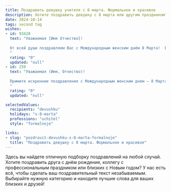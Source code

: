 ```yaml
---
title: Поздравить девушку учителя с 8 марта. Формальное и красивое
description: Хотите поздравить девушку с 8 марта или другим праздником? Наш ИИ создаст незабываемое поздравление, а вы обязательно выделитесь среди других.  
date: 2024-10-14
tags: second tag
wishes:
- id: 93428
  text: "Уважаемая [Имя Отчество]!
  
  От всей души поздравляем Вас с Международным женским днём 8 Марта!  Ваш нелёгкий, но благородный труд учителя – это залог светлого будущего для наших детей.  Искренне желаем Вам крепкого здоровья,  неиссякаемой энергии,  терпения,  уважения учеников и коллег,  радости и благополучия во всём. Пусть каждый день приносит Вам удовлетворение от Вашей важной работы и наполняет жизнь яркими красками!
  "
  rating: "0"
  updated: "null"
- id: 259
  text: "Уважаемая (Имя, Отчество)!
  
  Примите искренние поздравления с Международным женским днем – 8 Марта! От всей души желаем Вам крепкого здоровья, неиссякаемой энергии, творческих успехов в Вашем нелегком, но таком важном труде. Пусть Ваш профессионализм и доброта всегда будут оценены по достоинству. Счастья, благополучия и весеннего настроения!
  "
  rating: "0"
  updated: "null"

selectedValues:
  recipients: "devushku"
  holidays: "s-8-marta"
  professions: "uchitel"
  style: "formalnoje"

links:
- slug: "pozdravit-devushku-s-8-marta-formalnoje"
  title: "Поздравить девушку с 8 марта. Формальное и красивое"
---
```


Здесь вы найдете отличную подборку поздравлений на любой случай.
Хотите поздравить друга с днём рождения, коллегу с профессиональным праздником или близких с Новым годом? У нас есть всё, чтобы сделать ваш поздравительный текст незабываемым. Выбирайте нужную категорию и находите лучшие слова для ваших близких и друзей!
